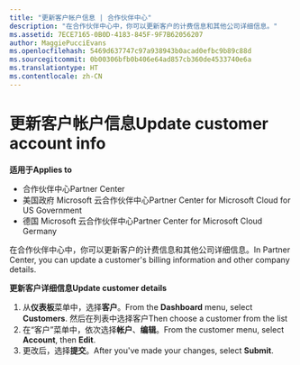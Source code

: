 ```yaml
---
title: "更新客户帐户信息 | 合作伙伴中心"
description: "在合作伙伴中心中，你可以更新客户的计费信息和其他公司详细信息。"
ms.assetid: 7ECE7165-0B0D-4183-845F-9F7B62056207
author: MaggiePucciEvans
ms.openlocfilehash: 5469d637747c97a938943b0acad0efbc9b89c88d
ms.sourcegitcommit: 0b00306bfb0b406e64ad857cb360de4533740e6a
ms.translationtype: HT
ms.contentlocale: zh-CN
---
```

# <a name="update-customer-account-info"></a><span data-ttu-id="abd9d-103">更新客户帐户信息</span><span class="sxs-lookup"><span data-stu-id="abd9d-103">Update customer account info</span></span>

**<span data-ttu-id="abd9d-104">适用于</span><span class="sxs-lookup"><span data-stu-id="abd9d-104">Applies to</span></span>**

-  <span data-ttu-id="abd9d-105">合作伙伴中心</span><span class="sxs-lookup"><span data-stu-id="abd9d-105">Partner Center</span></span>
-  <span data-ttu-id="abd9d-106">美国政府 Microsoft 云合作伙伴中心</span><span class="sxs-lookup"><span data-stu-id="abd9d-106">Partner Center for Microsoft Cloud for US Government</span></span>
-  <span data-ttu-id="abd9d-107">德国 Microsoft 云合作伙伴中心</span><span class="sxs-lookup"><span data-stu-id="abd9d-107">Partner Center for Microsoft Cloud Germany</span></span>

<span data-ttu-id="abd9d-108">在合作伙伴中心中，你可以更新客户的计费信息和其他公司详细信息。</span><span class="sxs-lookup"><span data-stu-id="abd9d-108">In Partner Center, you can update a customer's billing information and other company details.</span></span>

**<span data-ttu-id="abd9d-109">更新客户详细信息</span><span class="sxs-lookup"><span data-stu-id="abd9d-109">Update customer details</span></span>**

1.  <span data-ttu-id="abd9d-110">从**仪表板**菜单中，选择**客户**。</span><span class="sxs-lookup"><span data-stu-id="abd9d-110">From the **Dashboard** menu, select **Customers**.</span></span> <span data-ttu-id="abd9d-111">然后在列表中选择客户</span><span class="sxs-lookup"><span data-stu-id="abd9d-111">Then choose a customer from the list</span></span>
2.  <span data-ttu-id="abd9d-112">在“客户”菜单中，依次选择**帐户**、**编辑**。</span><span class="sxs-lookup"><span data-stu-id="abd9d-112">From the customer menu, select **Account**, then **Edit**.</span></span>
3.  <span data-ttu-id="abd9d-113">更改后，选择**提交**。</span><span class="sxs-lookup"><span data-stu-id="abd9d-113">After you've made your changes, select **Submit**.</span></span>

 

 



